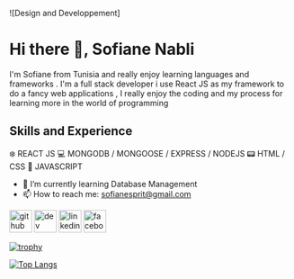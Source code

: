 ![Design and Developpement]
# Hi there 👋, Sofiane Nabli
I'm Sofiane from Tunisia and really enjoy learning languages and frameworks . I'm a full stack developer i use React JS as my framework to do a fancy web applications , I really enjoy the coding and my process for learning more in the world of programming

## Skills and Experience

:snowflake: REACT JS
:computer: MONGODB / MONGOOSE / EXPRESS / NODEJS
:pager: HTML / CSS
:crystal_ball: JAVASCRIPT 

- 🌱 I’m currently learning Database Management 
- 📫 How to reach me: sofianesprit@gmail.com 


[<img src='https://cdn.jsdelivr.net/npm/simple-icons@3.0.1/icons/github.svg' alt='github' height='40'>](https://github.com/sofianlap)  [<img src='https://cdn.jsdelivr.net/npm/simple-icons@3.0.1/icons/dev-dot-to.svg' alt='dev' height='40'>](https://dev.to/sofianlap)  [<img src='https://cdn.jsdelivr.net/npm/simple-icons@3.0.1/icons/linkedin.svg' alt='linkedin' height='40'>](https://www.linkedin.com/in/https://www.linkedin.com/in/sofien-nabli-b260b0191//)  [<img src='https://cdn.jsdelivr.net/npm/simple-icons@3.0.1/icons/facebook.svg' alt='facebook' height='40'>](https://www.facebook.com/https://www.facebook.com/sofiennenabli/)  

[![trophy](https://github-profile-trophy.vercel.app/?username=sofianlap)](https://github.com/ryo-ma/github-profile-trophy)


[![Top Langs](https://github-readme-stats.vercel.app/api/top-langs/?username=sofianlap)](https://github.com/anuraghazra/github-readme-stats)

